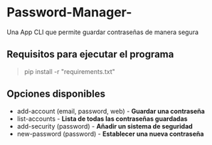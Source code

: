 # Password-Manager-
Una App CLI que permite guardar contraseñas de manera segura

## Requisitos para ejecutar el programa
> pip install -r "requirements.txt"

## Opciones disponibles
* add-account (email, password, web) - **Guardar una contraseña**
* list-accounts - **Lista de todas las contraseñas guardadas**
* add-security (password) - **Añadir un sistema de seguridad**
* new-password (password) - **Establecer una nueva contraseña**





